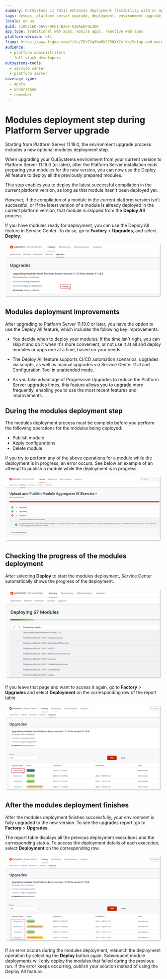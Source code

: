 ```yaml
---
summary: OutSystems 11 (O11) enhances deployment flexibility with an optional modules deployment step during Platform Server upgrades.
tags: devops, platform server upgrade, deployment, environment upgrade, outsystems platform
locale: en-us
guid: 510C5CED-6AC6-4FD1-B26F-02BAEDF8E3DD
app_type: traditional web apps, mobile apps, reactive web apps
platform-version: o11
figma: https://www.figma.com/file/ZDYZVg9kmMXl758XX7ytXc/Setup-and-maintain-your-OutSystems-Infrastructure?type=design&node-id=1852%3A3393&mode=design&t=PPL7U8XyNSIpuC5w-1
audience:
  - platform administrators
  - full stack developers
outsystems-tools:
  - service center
  - platform server
coverage-type:
  - apply
  - understand
  - remember
---
```


# Modules deployment step during Platform Server upgrade

Starting from Platform Server 11.19.0, the environment upgrade process includes a new optional modules deployment step.

When upgrading your OutSystems environment from your current version to Platform Server 11.19.0 (or later), after the Platform Server installation ends preparing your modules for the new version, you can now use the Deploy All feature to deploy all the previously prepared modules.

This step enables you to deploy the latest successful compilation in the current platform version, as long as that module hasn't been deployed yet.

However, if the compilation of a module in the current platform version isn't successful, or if the latest version of a module is already deployed in the current platform version, that module is skipped from the **Deploy All** process.

If you have modules ready for deployment, you can use the Deploy All feature in Service Center. To do so, go to **Factory** > **Upgrades**, and select **Deploy**.

![Screenshot of the Deploy All feature in the OutSystems Service Center](images/deploy-sc.png "Service Center Deploy All Feature")


## Modules deployment improvements

After upgrading to Platform Server 11.19.0 or later, you have the option to  use the Deploy All feature, which includes the following key improvements:

* You decide when to deploy your modules; if the time isn't right, you can skip it and do it when it's more convenient, or not  use it at all and deploy modules or apps one at a time, based on your  needs.

* The Deploy All feature supports CI/CD automation scenarios, upgrades via scripts, as well as manual upgrades via Service Center GUI and Configuration Tool in unattended mode.

* As you take advantage of Progressive Upgrades to reduce the Platform Server upgrades times, this feature allows you to upgrade more frequently, enabling you to use the most recent features and improvements.


## During the modules deployment step

The  modules deployment process must be complete before you perform the following operations for the modules being deployed:

* Publish module
* Apply configurations
* Delete module

If you try to perform any of the above operations for a module while the deployment is in progress, an error occurs. See below an example of an attempt to publish a module while the deployment is in progress: 

![Error message displayed when attempting to publish a module during deployment in Service Center](images/error-deploy-sc.png "Error During Module Deployment")


## Checking the progress of the modules deployment

After selecting **Deploy** to start the modules deployment, Service Center automatically shows the progress of the deployment. 

![Service Center screen showing the progress of modules deployment](images/deploy-progress-sc.png "Modules Deployment Progress")

If you leave that page and want to access it again, go to **Factory** > **Upgrades** and select **Deployment** on the corresponding row of the report table.

![Navigation to the deployment details in Service Center after initiating modules deployment](images/select-deploy-details-sc.png "Accessing Deployment Details")


## After the modules deployment finishes

After the modules deployment finishes successfully, your environment is fully upgraded to the new version. To see the upgrades report, go to **Factory** > **Upgrades**. 

The report table displays all the previous deployment executions and the corresponding status. To access the deployment details of each execution, select **Deployment** on the corresponding row.

![Upgrades report table in Service Center showing the status of modules deployment](images/select-deploy-finished-sc.png "Deployment Finished Report")

If an error occurs during the modules deployment, relaunch the deployment operation by selecting the **Deploy** button again. Subsequent module deployments will only deploy the modules that failed during the previous run. If the error keeps occurring, publish your solution instead of using the Deploy All feature.




